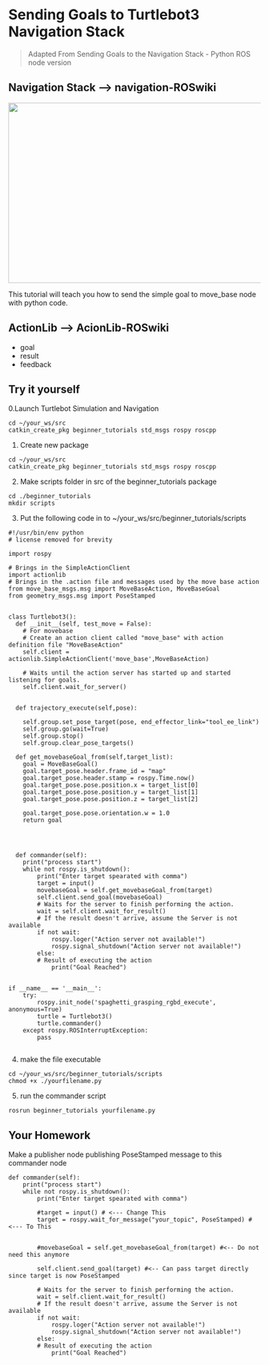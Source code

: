 # Sending Goals to Turtlebot3 Navigation Stack
>Adapted From Sending Goals to the Navigation Stack - Python ROS node version

## Navigation Stack --> navigation-ROSwiki
<p align="center">
<img src="https://user-images.githubusercontent.com/86387081/123408785-5fb8af00-d5e8-11eb-9712-c77ad8606a31.png" width="640" height="360" />
</p>

This tutorial will teach you how to send the simple goal to move_base node with python code.
## ActionLib --> AcionLib-ROSwiki
* goal
* result
* feedback
## Try it yourself
0.Launch Turtlebot Simulation and Navigation
```
cd ~/your_ws/src
catkin_create_pkg beginner_tutorials std_msgs rospy roscpp
```

1. Create new package
```
cd ~/your_ws/src
catkin_create_pkg beginner_tutorials std_msgs rospy roscpp
```
2. Make scripts folder in src of the beginner_tutorials package
```
cd ./beginner_tutorials
mkdir scripts
```
3. Put the following code in to ~/your_ws/src/beginner_tutorials/scripts
```
#!/usr/bin/env python
# license removed for brevity

import rospy

# Brings in the SimpleActionClient
import actionlib
# Brings in the .action file and messages used by the move base action
from move_base_msgs.msg import MoveBaseAction, MoveBaseGoal
from geometry_msgs.msg import PoseStamped


class Turtlebot3():
  def __init__(self, test_move = False):
    # For movebase
    # Create an action client called "move_base" with action definition file "MoveBaseAction"
    self.client = actionlib.SimpleActionClient('move_base',MoveBaseAction)

    # Waits until the action server has started up and started listening for goals.
    self.client.wait_for_server()


  def trajectory_execute(self,pose): 
      
    self.group.set_pose_target(pose, end_effector_link="tool_ee_link")
    self.group.go(wait=True)
    self.group.stop()
    self.group.clear_pose_targets()

  def get_movebaseGoal_from(self,target_list):
    goal = MoveBaseGoal()
    goal.target_pose.header.frame_id = "map"
    goal.target_pose.header.stamp = rospy.Time.now()
    goal.target_pose.pose.position.x = target_list[0]
    goal.target_pose.pose.position.y = target_list[1]
    goal.target_pose.pose.position.z = target_list[2]

    goal.target_pose.pose.orientation.w = 1.0
    return goal




  def commander(self):
    print("process start")
    while not rospy.is_shutdown():
        print("Enter target spearated with comma")
        target = input()
        movebaseGoal = self.get_movebaseGoal_from(target)
        self.client.send_goal(movebaseGoal)
        # Waits for the server to finish performing the action.
        wait = self.client.wait_for_result()
        # If the result doesn't arrive, assume the Server is not available
        if not wait:
            rospy.loger("Action server not available!")
            rospy.signal_shutdown("Action server not available!")
        else:
        # Result of executing the action
            print("Goal Reached")
        

if __name__ == '__main__':
    try:
        rospy.init_node('spaghetti_grasping_rgbd_execute', anonymous=True)
        turtle = Turtlebot3()
        turtle.commander()
    except rospy.ROSInterruptException:
        pass
    

```
4. make the file executable
```
cd ~/your_ws/src/beginner_tutorials/scripts
chmod +x ./yourfilename.py
```
5. run the commander script
```
rosrun beginner_tutorials yourfilename.py
```

## Your Homework
Make a publisher node publishing PoseStamped message to this commander node
```
def commander(self):
    print("process start")
    while not rospy.is_shutdown():
        print("Enter target spearated with comma")

        #target = input() # <--- Change This
        target = rospy.wait_for_message("your_topic", PoseStamped) # <--- To This


        #movebaseGoal = self.get_movebaseGoal_from(target) #<-- Do not need this anymore

        self.client.send_goal(target) #<-- Can pass target directly since target is now PoseStamped

        # Waits for the server to finish performing the action.
        wait = self.client.wait_for_result()
        # If the result doesn't arrive, assume the Server is not available
        if not wait:
            rospy.loger("Action server not available!")
            rospy.signal_shutdown("Action server not available!")
        else:
        # Result of executing the action
            print("Goal Reached")
```

